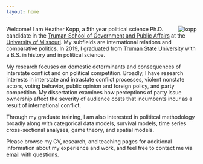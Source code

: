 ```yaml
---
layout: home
---
```


<!---<img align="right" src="https://heatherkopp.github.io/files/kopp.jpg" height="425" alt="kopp"/> I study the mechanisms through which civil conflict leads to interstate conflict, how domestic institutions and political parties affect interstate conflict processes, how audience costs affect states’ foreign policy decisions, and how political parties compete with one another over issues they are perceived to own. -->

<img align="right" src="https://heatherkopp.github.io/files/kopp.jpg" alt="kopp" class="img-responsive">

<div dir="ltr">
<p> Welcome! I am Heather Kopp, a 5th year political science Ph.D. candidate in the <a href="https://www.truman.missouri.edu/" target="_blank">Truman School of Government and Public Affairs</a> at the <a href="https://www.missouri.edu/" target="_blank">University of Missouri</a>. My subfields are international relations and comparative politics. In 2019, I graduated from <a href="https://www.truman.edu/" target="_blank">Truman State University</a> with a B.S. in history and in political science. </p>

<p> My research focuses on domestic determinants and consequences of interstate conflict and on political competition. Broadly, I have research interests in interstate and intrastate conflict processes, violent nonstate actors, voting behavior, public opinion and foreign policy, and party competition. My dissertation examines how perceptions of party issue ownership affect the severity of audience costs that incumbents incur as a result of international conflict. </p>

<p> Through my graduate training, I am also interested in polititcal methodology broadly along with categorical data models, survival models, time series cross-sectional analyses, game theory, and spatial models. </p>

<p> Please browse my CV, research, and teaching pages for additional information about my experience and work, and feel free to contact me via <a href = "mailto: hmk439@mail.missouri.edu">email</a> with questions. </p>

<!---<table class="table">
  <tr>
    <td class="text-right">
      <p>Welcome! I am Heather Kopp, a 5th year political science Ph.D. candidate in the <a href="https://www.truman.missouri.edu/" target="_blank">Truman School of Government and Public Affairs</a> at the <a href="https://www.missouri.edu/" target="_blank">University of Missouri</a>. My subfields are international relations and comparative politics. In 2019, I graduated from <a href="https://www.truman.edu/" target="_blank">Truman State University</a> with a B.S. in history and in political science.</p>
      <p>My research focuses on domestic determinants and consequences of interstate conflict and on political competition. I study the mechanisms through which civil conflict leads to interstate conflict, how domestic institutions and political parties affect interstate conflict processes, how audience costs affect states’ foreign policy decisions, and how political parties compete with one another over issues they are perceived to own. More broadly, I have research interests in interstate and intrastate conflict, violent nonstate actors, voting behavior, public opinion and foreign policy, and party competition. My dissertation examines how perceptions of party issue ownership affect the severity of audience costs that incumbents incur as a result of international conflict.</p>
      <p>Through my graduate training, I am also interested in political methodology broadly along with categorical data models, time series cross-sectional analysis, survival models, game theory, survival models, and spatial analysis.</p>
      <p>Please browse my CV, research, and teaching pages for additional information about my experience and work, and feel free to contact me via <a href = "mailto: hmk439@mail.missouri.edu">email</a> with questions.</p>
    </td>
     <td>
      <img src="https://heatherkopp.github.io/files/kopp.jpg" alt="Image" class="img-responsive">
    </td>
  </tr>
</table>-->
